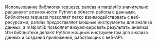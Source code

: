 Использование библиотек requests, pandas и matplotlib значительно расширяет возможности Python в области работы с данными. 
Библиотека requests позволяет легко взаимодействовать с веб-ресурсами, pandas предоставляет мощные инструменты для анализа данных, а matplotlib позволяет визуализировать результаты анализа. 
Эти библиотеки делают Python мощным инструментом для анализа данных и создания приложений, работающих с веб-API.
